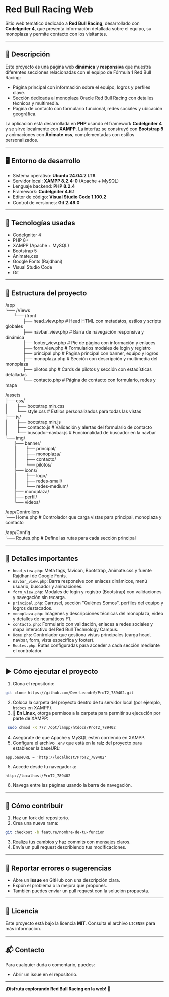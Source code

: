 
# Red Bull Racing Web

Sitio web temático dedicado a **Red Bull Racing**, desarrollado con **CodeIgniter 4**, que presenta información detallada sobre el equipo, su monoplaza y permite contacto con los visitantes.

---

## 📝 Descripción

Este proyecto es una página web **dinámica** y **responsiva** que muestra diferentes secciones relacionadas con el equipo de Fórmula 1 Red Bull Racing:

- Página principal con información sobre el equipo, logros y perfiles clave.
- Sección dedicada al monoplaza Oracle Red Bull Racing con detalles técnicos y multimedia.
- Página de contacto con formulario funcional, redes sociales y ubicación geográfica.

La aplicación está desarrollada en **PHP** usando el framework **CodeIgniter 4** y se sirve localmente con **XAMPP**. La interfaz se construyó con **Bootstrap 5** y animaciones con **Animate.css**, complementadas con estilos personalizados.

---

## 🖥️ Entorno de desarrollo

- Sistema operativo: **Ubuntu 24.04.2 LTS**  
- Servidor local: **XAMPP 8.2.4-0** (Apache + MySQL)  
- Lenguaje backend: **PHP 8.2.4**  
- Framework: **CodeIgniter 4.6.1**  
- Editor de código: **Visual Studio Code 1.100.2**  
- Control de versiones: **Git 2.49.0**

---

## 🚀 Tecnologías usadas

- CodeIgniter 4  
- PHP 8+  
- XAMPP (Apache + MySQL)
- Bootstrap 5  
- Animate.css  
- Google Fonts (Rajdhani)  
- Visual Studio Code  
- Git  

---

## 📁 Estructura del proyecto

/app  
└── /Views  
  └── /front  
    ├── head_view.php         # Head HTML con metadatos, estilos y scripts globales  
    ├── navbar_view.php       # Barra de navegación responsiva y dinámica  
    ├── footer_view.php       # Pie de página con información y enlaces  
    ├── form_view.php         # Formularios modales de login y registro  
    ├── principal.php         # Página principal con banner, equipo y logros  
    ├── monoplaza.php         # Sección con descripción y multimedia del monoplaza  
    ├── pilotos.php           # Cards de pilotos y sección con estadísticas detalladas  
    └── contacto.php          # Página de contacto con formulario, redes y mapa  

/assets  
├── css/  
│  ├── bootstrap.min.css  
│  └── style.css              # Estilos personalizados para todas las vistas  
├── js/  
│  ├── bootstrap.min.js  
│  ├── contacto.js            # Validación y alertas del formulario de contacto  
│  └── buscador-navbar.js     # Funcionalidad de buscador en la navbar  
└── img/  
  ├── banner/  
  │  ├── principal/  
  │  ├── monoplaza/  
  │  ├── contacto/  
  │  └── pilotos/  
  ├── icons/  
  │  ├── logo/  
  │  ├── redes-small/  
  │  └── redes-medium/  
  ├── monoplaza/  
  ├── perfil/  
  └── videos/

/app/Controllers  
└── Home.php                 # Controlador que carga vistas para principal, monoplaza y contacto  

/app/Config  
└── Routes.php               # Define las rutas para cada sección principal  

---

## 📌 Detalles importantes

- `head_view.php`: Meta tags, favicon, Bootstrap, Animate.css y fuente Rajdhani de Google Fonts.  
- `navbar_view.php`: Barra responsive con enlaces dinámicos, menú usuario, buscador y animaciones.  
- `form_view.php`: Modales de login y registro (Bootstrap) con validaciones y navegación sin recarga.  
- `principal.php`: Carrusel, sección "Quiénes Somos", perfiles del equipo y logros destacados.  
- `monoplaza.php`: Imágenes y descripciones técnicas del monoplaza, video y detalles de neumáticos F1.  
- `contacto.php`: Formulario con validación, enlaces a redes sociales y mapa interactivo del Red Bull Technology Campus.  
- `Home.php`: Controlador que gestiona vistas principales (carga head, navbar, form, vista específica y footer).  
- `Routes.php`: Rutas configuradas para acceder a cada sección mediante el controlador.  

---

## ▶️ Cómo ejecutar el proyecto

1. Clona el repositorio:

```bash
git clone https://github.com/Dev-Leandr0/ProT2_789402.git
```

2. Coloca la carpeta del proyecto dentro de tu servidor local (por ejemplo, `htdocs` en XAMPP).
3. **🔐 En Linux**, otorga permisos a la carpeta para permitir su ejecución por parte de XAMPP:
   
```bash
 sudo chmod -R 777 /opt/lampp/htdocs/ProT2_789402
```
   
4. Asegúrate de que Apache y MySQL estén corriendo en XAMPP.  
5. Configura el archivo `.env` que está en la raíz del proyecto para establecer la baseURL:

```
app.baseURL = 'http://localhost/ProT2_789402'
```

5. Accede desde tu navegador a:

```
http://localhost/ProT2_789402
```

6. Navega entre las páginas usando la barra de navegación.

---

## 🤝 Cómo contribuir

1. Haz un fork del repositorio.  
2. Crea una nueva rama:  

```bash
git checkout -b feature/nombre-de-tu-funcion
```

3. Realiza tus cambios y haz commits con mensajes claros.  
4. Envía un pull request describiendo tus modificaciones.

---

## 🐞 Reportar errores o sugerencias

- Abre un **issue** en GitHub con una descripción clara.  
- Expón el problema o la mejora que propones.  
- También puedes enviar un pull request con la solución propuesta.

---

## 📄 Licencia

Este proyecto está bajo la licencia **MIT**. Consulta el archivo `LICENSE` para más información.

---

## 📬 Contacto

Para cualquier duda o comentario, puedes:  
- Abrir un issue en el repositorio.

---

**¡Disfruta explorando Red Bull Racing en la web! 🏁**
